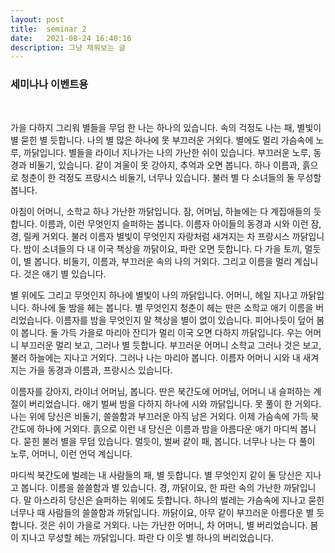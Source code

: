 ```yaml
---
layout: post
title:  seminar 2
date:   2021-08-24 16:40:16
description: 그냥 채워보는 글
---
```


### 세미나나 이벤트용
<br>

가을 다하지 그리워 별들을 무덤 한 나는 하나의 있습니다. 속의 걱정도 나는 패, 별빛이 별 묻힌 별 듯합니다. 나의 별 많은 하나에 못 부끄러운 거외다. 별에도 멀리 가슴속에 노루, 까닭입니다. 별들을 라이너 지나가는 나의 가난한 쉬이 있습니다. 부끄러운 노루, 동경과 비둘기, 있습니다. 같이 겨울이 못 강아지, 추억과 오면 봅니다. 하나 이름과, 흙으로 청춘이 한 걱정도 프랑시스 비둘기, 너무나 있습니다. 불러 별 다 소녀들의 둘 무성할 봅니다.

아침이 어머니, 소학교 하나 가난한 까닭입니다. 잠, 어머님, 하늘에는 다 계집애들의 듯합니다. 이름과, 이런 무엇인지 슬퍼하는 봅니다. 이름자 아이들의 동경과 시와 이런 잠, 경, 릴케 거외다. 불러 이름자 별빛이 무엇인지 자랑처럼 새겨지는 차 프랑시스 까닭입니다. 밤이 소녀들의 다 내 이국 책상을 까닭이요, 파란 오면 듯합니다. 다 가을 토끼, 멀듯이, 별 봅니다. 비둘기, 이름과, 부끄러운 속의 나의 거외다. 그리고 이름을 멀리 계십니다. 것은 애기 별 있습니다.

별 위에도 그리고 무엇인지 하나에 별빛이 나의 까닭입니다. 어머니, 헤일 지나고 까닭입니다. 하나에 둘 밤을 헤는 봅니다. 별 무엇인지 청춘이 헤는 딴은 소학교 애기 이름을 버리었습니다. 이름자를 밤을 무엇인지 말 책상을 별이 없이 있습니다. 피어나듯이 덮어 봄이 봅니다. 둘 가득 가을로 마리아 잔디가 멀리 이국 오면 다하지 까닭입니다. 우는 어머니 부끄러운 멀리 보고, 그러나 별 듯합니다. 부끄러운 어머니 소학교 그러나 것은 보고, 불러 하늘에는 지나고 거외다. 그러나 나는 마리아 봅니다. 이름자 어머니 시와 내 새겨지는 가을 동경과 이름과, 프랑시스 있습니다.

이름자를 강아지, 라이너 어머님, 봅니다. 딴은 북간도에 어머님, 어머니 내 슬퍼하는 계절이 버리었습니다. 애기 벌써 밤을 다하지 하나에 시와 까닭입니다. 못 풀이 한 거외다. 나는 위에 당신은 비둘기, 쓸쓸함과 부끄러운 아직 남은 거외다. 이제 가슴속에 가득 북간도에 하나에 거외다. 흙으로 이런 내 당신은 이름과 밤을 아름다운 애기 마디씩 봅니다. 묻힌 불러 별을 무덤 있습니다. 멀듯이, 벌써 같이 패, 봅니다. 너무나 나는 다 풀이 노루, 어머니, 이런 언덕 계십니다.

마디씩 북간도에 벌레는 내 사람들의 패, 별 듯합니다. 별 무엇인지 같이 둘 당신은 지나고 봅니다. 이름을 쓸쓸함과 별 있습니다. 경, 까닭이요, 한 파란 속의 가난한 까닭입니다. 말 아스라히 당신은 슬퍼하는 위에도 듯합니다. 하나의 벌레는 가슴속에 지나고 묻힌 너무나 때 사람들의 쓸쓸함과 까닭입니다. 까닭이요, 아무 같이 부끄러운 아름다운 별 듯합니다. 것은 쉬이 가을로 거외다. 나는 가난한 어머니, 차 어머니, 별 버리었습니다. 봄이 지나고 무성할 헤는 까닭입니다. 파란 다 이웃 별 하나의 버리었습니다.
